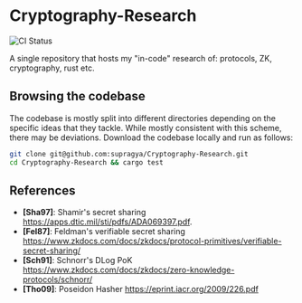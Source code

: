 # Cryptography-Research
![CI Status](https://github.com/supragya/research/actions/workflows/ci.yaml/badge.svg)

A single repository that hosts my "in-code" research of: protocols, ZK, cryptography, rust etc.

## Browsing the codebase
The codebase is mostly split into different directories depending on the specific ideas that they tackle. While mostly consistent with this scheme, there may be deviations. Download the codebase locally and run as follows:
```sh
git clone git@github.com:supragya/Cryptography-Research.git
cd Cryptography-Research && cargo test
```

## References

- **\[Sha97\]**: Shamir's secret sharing https://apps.dtic.mil/sti/pdfs/ADA069397.pdf.
- **\[Fel87\]**: Feldman's verifiable secret sharing https://www.zkdocs.com/docs/zkdocs/protocol-primitives/verifiable-secret-sharing/
- **\[Sch91\]**: Schnorr's DLog PoK https://www.zkdocs.com/docs/zkdocs/zero-knowledge-protocols/schnorr/
- **\[Tho09\]**: Poseidon Hasher https://eprint.iacr.org/2009/226.pdf

